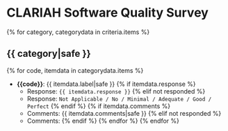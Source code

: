 CLARIAH Software Quality Survey
=====================================================================
 
{% for category, categorydata in criteria.items %}
 
{{ category|safe }}
--------------------------------------------------------------------
 
{% for code, itemdata in categorydata.items %}
* **{{code}}**: {{ itemdata.label|safe }}
{% if itemdata.response %}
    * Response: ``{{ itemdata.response }}``
{% elif not responded %}
    * Response: ``Not Applicable / No / Minimal / Adequate / Good / Perfect``
{% endif %}
{% if itemdata.comments %}
    * Comments: {{ itemdata.comments|safe }}
{% elif not responded %}
    * Comments:
{% endif %}
{% endfor %}
{% endfor %}
